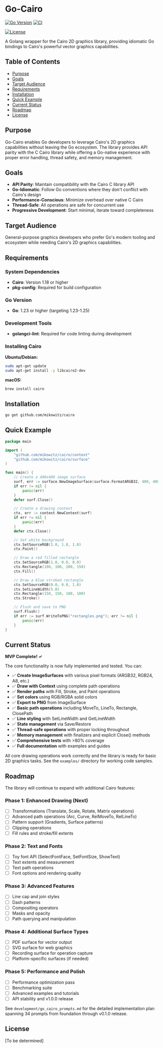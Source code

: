 # Go-Cairo

[![Go Version](https://img.shields.io/badge/Go-1.23%2B-blue.svg)](https://golang.org/doc/devel/release.html)
[![CI](https://github.com/mikowitz/go-cairo/actions/workflows/ci.yml/badge.svg)](https://github.com/mikowitz/go-cairo/actions/workflows/ci.yml)
<!-- [![Go Report Card](https://goreportcard.com/badge/github.com/mikowitz/cairo)](https://goreportcard.com/report/github.com/mikowitz/cairo) -->
[![License](https://img.shields.io/badge/license-TBD-lightgrey.svg)](#license)
<!-- [![GoDoc](https://pkg.go.dev/badge/github.com/mikowitz/cairo.svg)](https://pkg.go.dev/github.com/mikowitz/cairo) -->

A Golang wrapper for the Cairo 2D graphics library, providing idiomatic
Go bindings to Cairo's powerful vector graphics capabilities.

## Table of Contents

- [Purpose](#purpose)
- [Goals](#goals)
- [Target Audience](#target-audience)
- [Requirements](#requirements)
- [Installation](#installation)
- [Quick Example](#quick-example)
- [Current Status](#current-status)
- [Roadmap](#roadmap)
- [License](#license)

## Purpose

Go-Cairo enables Go developers to leverage Cairo's 2D graphics capabilities
without leaving the Go ecosystem. The library provides API parity with the
C Cairo library while offering a Go-native experience with proper error
handling, thread safety, and memory management.

## Goals

- **API Parity**: Maintain compatibility with the Cairo C library API
- **Go-Idiomatic**: Follow Go conventions where they don't conflict with
  Cairo's design
- **Performance-Conscious**: Minimize overhead over native C Cairo
- **Thread-Safe**: All operations are safe for concurrent use
- **Progressive Development**: Start minimal, iterate toward completeness

## Target Audience

General-purpose graphics developers who prefer Go's modern tooling and ecosystem
while needing Cairo's 2D graphics capabilities.

## Requirements

### System Dependencies

- **Cairo**: Version 1.18 or higher
- **pkg-config**: Required for build configuration

### Go Version

- **Go**: 1.23 or higher (targeting 1.23-1.25)

### Development Tools

- **golangci-lint**: Required for code linting during development

### Installing Cairo

**Ubuntu/Debian:**

```bash
sudo apt-get update
sudo apt-get install -y libcairo2-dev
```

**macOS:**

```bash
brew install cairo
```

## Installation

```bash
go get github.com/mikowitz/cairo
```

## Quick Example

```go
package main

import (
    "github.com/mikowitz/cairo/context"
    "github.com/mikowitz/cairo/surface"
)

func main() {
    // Create a 400x400 image surface
    surf, err := surface.NewImageSurface(surface.FormatARGB32, 400, 400)
    if err != nil {
        panic(err)
    }
    defer surf.Close()

    // Create a drawing context
    ctx, err := context.NewContext(surf)
    if err != nil {
        panic(err)
    }
    defer ctx.Close()

    // Set white background
    ctx.SetSourceRGB(1.0, 1.0, 1.0)
    ctx.Paint()

    // Draw a red filled rectangle
    ctx.SetSourceRGB(1.0, 0.0, 0.0)
    ctx.Rectangle(100, 100, 200, 150)
    ctx.Fill()

    // Draw a blue stroked rectangle
    ctx.SetSourceRGB(0.0, 0.0, 1.0)
    ctx.SetLineWidth(5.0)
    ctx.Rectangle(150, 150, 100, 100)
    ctx.Stroke()

    // Flush and save to PNG
    surf.Flush()
    if err := surf.WriteToPNG("rectangles.png"); err != nil {
        panic(err)
    }
}
```

## Current Status

**MVP Complete! ✓**

The core functionality is now fully implemented and tested. You can:

- ✅ **Create ImageSurfaces** with various pixel formats (ARGB32, RGB24, A8, etc.)
- ✅ **Draw with Context** using complete path operations
- ✅ **Render paths** with Fill, Stroke, and Paint operations
- ✅ **Set colors** using RGB/RGBA solid colors
- ✅ **Export to PNG** from ImageSurface
- ✅ **Basic path operations** including MoveTo, LineTo, Rectangle, ClosePath
- ✅ **Line styling** with SetLineWidth and GetLineWidth
- ✅ **State management** via Save/Restore
- ✅ **Thread-safe operations** with proper locking throughout
- ✅ **Memory management** with finalizers and explicit Close() methods
- ✅ **Comprehensive tests** with >80% coverage
- ✅ **Full documentation** with examples and guides

All core drawing operations work correctly and the library is ready for basic
2D graphics tasks. See the `examples/` directory for working code samples.

## Roadmap

The library will continue to expand with additional Cairo features:

### Phase 1: Enhanced Drawing (Next)

- [ ] Transformations (Translate, Scale, Rotate, Matrix operations)
- [ ] Advanced path operations (Arc, Curve, RelMoveTo, RelLineTo)
- [ ] Pattern support (Gradients, Surface patterns)
- [ ] Clipping operations
- [ ] Fill rules and stroke/fill extents

### Phase 2: Text and Fonts

- [ ] Toy font API (SelectFontFace, SetFontSize, ShowText)
- [ ] Text extents and measurement
- [ ] Text path operations
- [ ] Font options and rendering quality

### Phase 3: Advanced Features

- [ ] Line cap and join styles
- [ ] Dash patterns
- [ ] Compositing operators
- [ ] Masks and opacity
- [ ] Path querying and manipulation

### Phase 4: Additional Surface Types

- [ ] PDF surface for vector output
- [ ] SVG surface for web graphics
- [ ] Recording surface for operation capture
- [ ] Platform-specific surfaces (if needed)

### Phase 5: Performance and Polish

- [ ] Performance optimization pass
- [ ] Benchmarking suite
- [ ] Advanced examples and tutorials
- [ ] API stability and v1.0.0 release

See `development/go_cairo_prompts.md` for the detailed implementation plan
spanning 34 prompts from foundation through v0.1.0 release.

## License

[To be determined]
